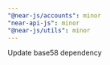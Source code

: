 ```yaml
---
"@near-js/accounts": minor
"near-api-js": minor
"@near-js/utils": minor
---
```


Update base58 dependency
